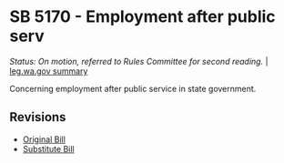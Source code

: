 # SB 5170 - Employment after public serv
*Status: On motion, referred to Rules Committee for second reading.* | [leg.wa.gov summary](https://app.leg.wa.gov/billsummary?BillNumber=5170&Year=2021)

Concerning employment after public service in state government.

## Revisions
* [Original Bill](1/)
* [Substitute Bill](S/)